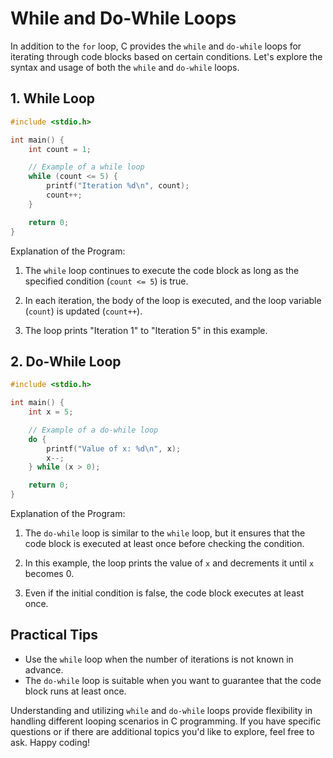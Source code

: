 # While and Do-While Loops

In addition to the `for` loop, C provides the `while` and `do-while` loops for iterating through code blocks based on
certain conditions. Let's explore the syntax and usage of both the `while` and `do-while` loops.

## 1. While Loop

```c
#include <stdio.h>

int main() {
    int count = 1;

    // Example of a while loop
    while (count <= 5) {
        printf("Iteration %d\n", count);
        count++;
    }

    return 0;
}
```

Explanation of the Program:

1. The `while` loop continues to execute the code block as long as the specified condition (`count <= 5`) is true.

2. In each iteration, the body of the loop is executed, and the loop variable (`count`) is updated (`count++`).

3. The loop prints "Iteration 1" to "Iteration 5" in this example.

## 2. Do-While Loop

```c
#include <stdio.h>

int main() {
    int x = 5;

    // Example of a do-while loop
    do {
        printf("Value of x: %d\n", x);
        x--;
    } while (x > 0);

    return 0;
}
```

Explanation of the Program:

1. The `do-while` loop is similar to the `while` loop, but it ensures that the code block is executed at least once
   before checking the condition.

2. In this example, the loop prints the value of `x` and decrements it until `x` becomes 0.

3. Even if the initial condition is false, the code block executes at least once.

## Practical Tips

- Use the `while` loop when the number of iterations is not known in advance.
- The `do-while` loop is suitable when you want to guarantee that the code block runs at least once.

Understanding and utilizing `while` and `do-while` loops provide flexibility in handling different looping scenarios in
C programming. If you have specific questions or if there are additional topics you'd like to explore, feel free to ask.
Happy coding!
